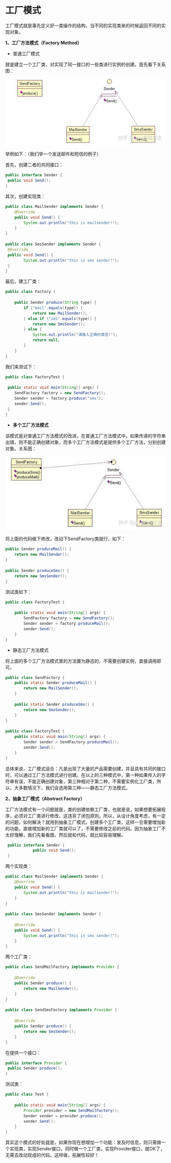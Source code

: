 # 工厂模式

 

工厂模式就是事先定义好一类操作的结构，当不同的实现类来的时候返回不同的实现对象。

**1、工厂方法模式（Factory Method）**

+ 普通工厂模式

就是建立一个工厂类，对实现了同一接口的一些类进行实例的创建。首先看下关系图：

![preview](工厂模式.assets/v2-204dc45a48954c6599e5738581cc8803_r.jpg)

举例如下：（我们举一个发送邮件和短信的例子）

首先，创建二者的共同接口：

```java
public interface Sender { 
 public void Send(); 
}
```

其次，创建实现类：

```java
public class MailSender implements Sender { 
 	@Override 
 	public void Send() { 
 		System.out.println("this is mailsender!"); 
 	} 
}

public class SmsSender implements Sender { 
 @Override 
 public void Send() { 
 		System.out.println("this is sms sender!"); 
 } 
}
```

最后，建工厂类：

```java
public class Factory {

    public Sender produce(String type) {
        if ("mail".equals(type)) {
            return new MailSender();
        } else if ("sms".equals(type)) {
            return new SmsSender();
        } else {
            System.out.println("请输入正确的类型!");
            return null;
        }
    }
} 
```

我们来测试下：

```java
public class FactoryTest { 
 
 public static void main(String[] args) { 
 	SendFactory factory = new SendFactory(); 
 	Sender sender = factory.produce("sms"); 
 	sender.Send(); 
 } 
} 
```

+ **多个工厂方法模式**

该模式是对普通工厂方法模式的改进，在普通工厂方法模式中，如果传递的字符串出错，则不能正确创建对象，而多个工厂方法模式是提供多个工厂方法，分别创建对象。关系图：

![preview](工厂模式.assets/v2-2ded2662725757dc8e47b9e9ebcf30e1_r.jpg)

将上面的代码做下修改，改动下SendFactory类就行，如下：

```java
public Sender produceMail() {
    return new MailSender();
}

public Sender produceSms() {
    return new SmsSender();
}
```

测试类如下：

```java
public class FactoryTest {

    public static void main(String[] args) {
        SendFactory factory = new SendFactory();
        Sender sender = factory.produceMail();
        sender.Send();
    }
}
```



+ 静态工厂方法模式

将上面的多个工厂方法模式里的方法置为静态的，不需要创建实例，直接调用即可。

```java
public class SendFactory {
    public static Sender produceMail() {
        return new MailSender();
    }

    public static Sender produceSms() {
        return new SmsSender();
    }
}

public class FactoryTest {
    public static void main(String[] args) {
        Sender sender = SendFactory.produceMail();
        sender.Send();
    }
} 
```

总体来说，工厂模式适合：凡是出现了大量的产品需要创建，并且具有共同的接口时，可以通过工厂方法模式进行创建。在以上的三种模式中，第一种如果传入的字符串有误，不能正确创建对象，第三种相对于第二种，不需要实例化工厂类，所以，大多数情况下，我们会选用第三种——静态工厂方法模式。



**2、抽象工厂模式（Abstract Factory）**

工厂方法模式有一个问题就是，类的创建依赖工厂类，也就是说，如果想要拓展程序，必须对工厂类进行修改，这违背了闭包原则，所以，从设计角度考虑，有一定的问题，如何解决？就用到抽象工厂模式，创建多个工厂类，这样一旦需要增加新的功能，直接增加新的工厂类就可以了，不需要修改之前的代码。因为抽象工厂不太好理解，我们先看看图，然后就和代码，就比较容易理解。

```java
 public interface Sender { 
 			public void Send(); 
 } 
```

两个实现类：

```java
public class MailSender implements Sender {
    @Override
    public void Send() {
        System.out.println("this is mailsender!");
    }
}

public class SmsSender implements Sender {

    @Override
    public void Send() {
        System.out.println("this is sms sender!");
    }
}
```

两个工厂类：

```java
public class SendMailFactory implements Provider {

    @Override
    public Sender produce() {
        return new MailSender();
    }
}

public class SendSmsFactory implements Provider {

    @Override
    public Sender produce() {
        return new SmsSender();
    }
} 
```



在提供一个接口：

```java
public interface Provider { 
 public Sender produce(); 
}
```



测试类：

```java
public class Test {

    public static void main(String[] args) {
        Provider provider = new SendMailFactory();
        Sender sender = provider.produce();
        sender.Send();
    }
} 
```

其实这个模式的好处就是，如果你现在想增加一个功能：发及时信息，则只需做一个实现类，实现Sender接口，同时做一个工厂类，实现Provider接口，就OK了，无需去改动现成的代码。这样做，拓展性较好！
